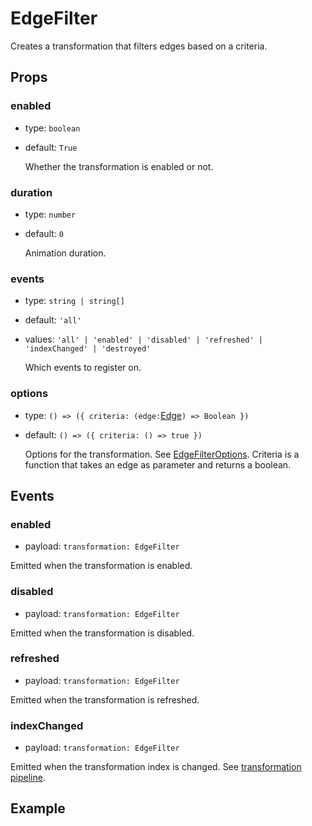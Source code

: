 # EdgeFilter

Creates a transformation that filters edges based on a criteria.

## Props

### enabled

- type: `boolean`
- default: `True`

  Whether the transformation is enabled or not.

### duration

- type: `number`
- default: `0`

  Animation duration.

### events

- type: `string | string[]`
- default: `'all'`
- values: `'all' | 'enabled' | 'disabled' | 'refreshed' | 'indexChanged' | 'destroyed'`

  Which events to register on.

### options

- type: `() => ({ criteria: (edge:`[Edge](https://doc.linkurious.com/ogma/latest/api.html#Edge)`) => Boolean })`
- default: `() => ({ criteria: () => true })`

  Options for the transformation. See [EdgeFilterOptions](https://doc.linkurious.com/ogma/latest/api.html#EdgeFilterOptions). Criteria is a function that takes an edge as parameter and returns a boolean.

## Events

### enabled

- payload: `transformation: EdgeFilter`

Emitted when the transformation is enabled.

### disabled

- payload: `transformation: EdgeFilter`

Emitted when the transformation is disabled.

### refreshed

- payload: `transformation: EdgeFilter`

Emitted when the transformation is refreshed.

### indexChanged

- payload: `transformation: EdgeFilter`

Emitted when the transformation index is changed. See [transformation pipeline](https://doc.linkurious.com/ogma/latest/examples/transformation-schema.html).

## Example

<!--@include: ../../../examples/edge-filter.md-->

